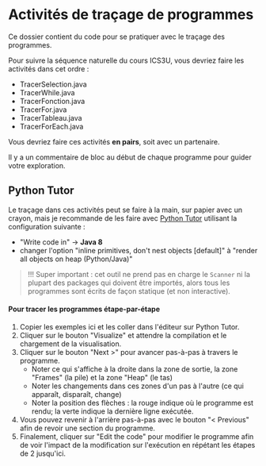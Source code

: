 # Activités de traçage de programmes

Ce dossier contient du code pour se pratiquer avec le traçage des programmes.

Pour suivre la séquence naturelle du cours ICS3U, vous devriez faire les activités dans cet ordre :

* TracerSelection.java
* TracerWhile.java
* TracerFonction.java
* TracerFor.java
* TracerTableau.java
* TracerForEach.java

Vous devriez faire ces activités **en pairs**, soit avec un partenaire. 

Il y a un commentaire de bloc au début de chaque programme pour guider votre exploration.

## Python Tutor

Le traçage dans ces activités peut se faire à la main, sur papier avec un crayon, mais je recommande de les faire avec [Python Tutor](https://pythontutor.com/visualize.html#mode=edit) utilisant la configuration suivante :

* "Write code in" -> **Java 8**
* changer l'option "inline primitives, don't nest objects [default]" à "render all objects on heap (Python/Java)"

>!!! Super important : cet outil ne prend pas en charge le `Scanner` ni la plupart des packages qui doivent être importés, alors tous les programmes sont écrits de façon statique (et non interactive).

#### Pour tracer les programmes étape-par-étape

1. Copier les exemples ici et les coller dans l'éditeur sur Python Tutor.
1. Cliquer sur le bouton "Visualize" et attendre la compilation et le chargement de la visualisation.
1. Cliquer sur le bouton "Next >" pour avancer pas-à-pas à travers le programme.
     * Noter ce qui s'affiche à la droite dans la zone de sortie, la zone "Frames" (la pile) et la zone "Heap" (le tas)
     * Noter les changements dans ces zones d'un pas à l'autre (ce qui apparaît, disparaît, change)
     * Noter la position des flèches : la rouge indique où le programme est rendu; la verte indique la dernière ligne exécutée.
1. Vous pouvez revenir à l'arrière pas-à-pas avec le bouton "< Previous" afin de revoir une section du programme.
1. Finalement, cliquer sur "Edit the code" pour modifier le programme afin de voir l'impact de la modification sur l'exécution en répétant les étapes de 2 jusqu'ici.
